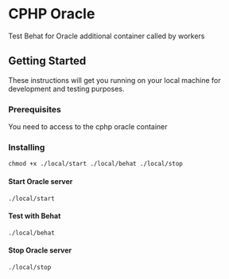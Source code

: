 
# CPHP Oracle

Test Behat for Oracle additional container called by workers 

## Getting Started

These instructions will get you running on your local machine for development and testing purposes. 

### Prerequisites

You need to access to the cphp oracle container
 
### Installing

```
chmod +x ./local/start ./local/behat ./local/stop
```

#### Start Oracle server

```
./local/start
```

#### Test with Behat

```
./local/behat
```

#### Stop Oracle server

```
./local/stop
```
